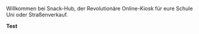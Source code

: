 Willkommen bei Snack-Hub, der Revolutionäre Online-Kiosk für eure Schule Uni oder Straßenverkauf.

<b>Test</b>
